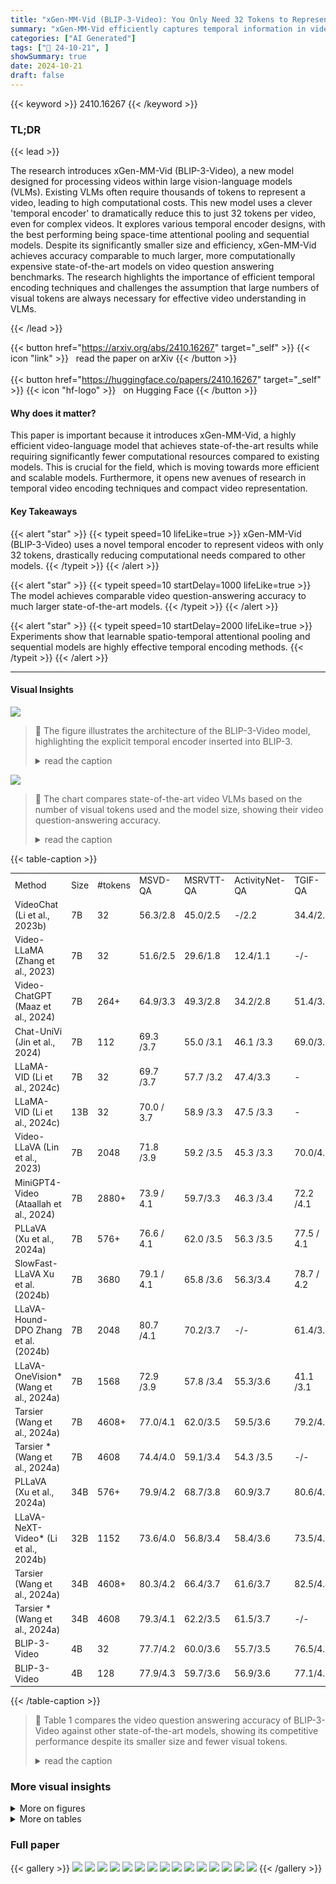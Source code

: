 ```yaml
---
title: "xGen-MM-Vid (BLIP-3-Video): You Only Need 32 Tokens to Represent a Video Even in VLMs"
summary: "xGen-MM-Vid efficiently captures temporal information in videos using only 32 tokens, achieving state-of-the-art accuracy with significantly reduced computational cost."
categories: ["AI Generated"]
tags: ["🔖 24-10-21", ]
showSummary: true
date: 2024-10-21
draft: false
---
```


{{< keyword >}} 2410.16267 {{< /keyword >}}

### TL;DR


{{< lead >}}

The research introduces xGen-MM-Vid (BLIP-3-Video), a new model designed for processing videos within large vision-language models (VLMs).  Existing VLMs often require thousands of tokens to represent a video, leading to high computational costs. This new model uses a clever 'temporal encoder' to dramatically reduce this to just 32 tokens per video, even for complex videos.  It explores various temporal encoder designs, with the best performing being space-time attentional pooling and sequential models.  Despite its significantly smaller size and efficiency, xGen-MM-Vid achieves accuracy comparable to much larger, more computationally expensive state-of-the-art models on video question answering benchmarks.  The research highlights the importance of efficient temporal encoding techniques and challenges the assumption that large numbers of visual tokens are always necessary for effective video understanding in VLMs.

{{< /lead >}}


{{< button href="https://arxiv.org/abs/2410.16267" target="_self" >}}
{{< icon "link" >}} &nbsp; read the paper on arXiv
{{< /button >}}
<br><br>
{{< button href="https://huggingface.co/papers/2410.16267" target="_self" >}}
{{< icon "hf-logo" >}} &nbsp; on Hugging Face
{{< /button >}}

#### Why does it matter?
This paper is important because it introduces xGen-MM-Vid, a highly efficient video-language model that achieves state-of-the-art results while requiring significantly fewer computational resources compared to existing models.  This is crucial for the field, which is moving towards more efficient and scalable models.  Furthermore, it opens new avenues of research in temporal video encoding techniques and compact video representation.
#### Key Takeaways

{{< alert "star" >}}
{{< typeit speed=10 lifeLike=true >}} xGen-MM-Vid (BLIP-3-Video) uses a novel temporal encoder to represent videos with only 32 tokens, drastically reducing computational needs compared to other models. {{< /typeit >}}
{{< /alert >}}

{{< alert "star" >}}
{{< typeit speed=10 startDelay=1000 lifeLike=true >}} The model achieves comparable video question-answering accuracy to much larger state-of-the-art models. {{< /typeit >}}
{{< /alert >}}

{{< alert "star" >}}
{{< typeit speed=10 startDelay=2000 lifeLike=true >}} Experiments show that learnable spatio-temporal attentional pooling and sequential models are highly effective temporal encoding methods. {{< /typeit >}}
{{< /alert >}}

------
#### Visual Insights



![](https://ai-paper-reviewer.com/2410.16267/figures_2_0.png)

> 🔼 The figure illustrates the architecture of the BLIP-3-Video model, highlighting the explicit temporal encoder inserted into BLIP-3.
> <details>
> <summary>read the caption</summary>
> Figure 2: An illustration of the BLIP-3-Video model architecture. It has the explicit temporal encoder inserted to BLIP-3.
> </details>





![](https://ai-paper-reviewer.com/2410.16267/charts_1_0.png)

> 🔼 The chart compares state-of-the-art video VLMs based on the number of visual tokens used and the model size, showing their video question-answering accuracy.
> <details>
> <summary>read the caption</summary>
> Figure 1: SOTA video VLM model comparison: (Left) Number of visual tokens vs. video-QA accuracy. (Right) Model size vs. video-QA accuracy.
> </details>





{{< table-caption >}}
<table id='0' style='font-size:14px'><tr><td>Method</td><td>Size</td><td>#tokens</td><td>MSVD-QA</td><td>MSRVTT-QA</td><td>ActivityNet-QA</td><td>TGIF-QA</td></tr><tr><td>VideoChat (Li et al., 2023b)</td><td>7B</td><td>32</td><td>56.3/2.8</td><td>45.0/2.5</td><td>-/2.2</td><td>34.4/2.3</td></tr><tr><td>Video-LLaMA (Zhang et al., 2023)</td><td>7B</td><td>32</td><td>51.6/2.5</td><td>29.6/1.8</td><td>12.4/1.1</td><td>-/-</td></tr><tr><td>Video-ChatGPT (Maaz et al., 2024)</td><td>7B</td><td>264+</td><td>64.9/3.3</td><td>49.3/2.8</td><td>34.2/2.8</td><td>51.4/3.0</td></tr><tr><td>Chat-UniVi (Jin et al., 2024)</td><td>7B</td><td>112</td><td>69.3 /3.7</td><td>55.0 /3.1</td><td>46.1 /3.3</td><td>69.0/3.8</td></tr><tr><td>LLaMA-VID (Li et al., 2024c)</td><td>7B</td><td>32</td><td>69.7 /3.7</td><td>57.7 /3.2</td><td>47.4/3.3</td><td>-</td></tr><tr><td>LLaMA-VID (Li et al., 2024c)</td><td>13B</td><td>32</td><td>70.0 / 3.7</td><td>58.9 /3.3</td><td>47.5 /3.3</td><td>-</td></tr><tr><td>Video-LLaVA (Lin et al., 2023)</td><td>7B</td><td>2048</td><td>71.8 /3.9</td><td>59.2 /3.5</td><td>45.3 /3.3</td><td>70.0/4.0</td></tr><tr><td>MiniGPT4- Video (Ataallah et al., 2024)</td><td>7B</td><td>2880+</td><td>73.9 / 4.1</td><td>59.7/3.3</td><td>46.3 /3.4</td><td>72.2 /4.1</td></tr><tr><td>PLLaVA (Xu et al., 2024a)</td><td>7B</td><td>576+</td><td>76.6 / 4.1</td><td>62.0 /3.5</td><td>56.3 /3.5</td><td>77.5 / 4.1</td></tr><tr><td>SlowFast-LLaVA Xu et al. (2024b)</td><td>7B</td><td>3680</td><td>79.1 / 4.1</td><td>65.8 /3.6</td><td>56.3/3.4</td><td>78.7 / 4.2</td></tr><tr><td>LLaVA-Hound-DPO Zhang et al. (2024b)</td><td>7B</td><td>2048</td><td>80.7 /4.1</td><td>70.2/3.7</td><td>-/-</td><td>61.4/3.5</td></tr><tr><td>LLaVA-OneVision* (Wang et al., 2024a)</td><td>7B</td><td>1568</td><td>72.9 /3.9</td><td>57.8 /3.4</td><td>55.3/3.6</td><td>41.1 /3.1</td></tr><tr><td>Tarsier (Wang et al., 2024a)</td><td>7B</td><td>4608+</td><td>77.0/4.1</td><td>62.0/3.5</td><td>59.5/3.6</td><td>79.2/4.2</td></tr><tr><td>Tarsier * (Wang et al., 2024a)</td><td>7B</td><td>4608</td><td>74.4/4.0</td><td>59.1/3.4</td><td>54.3 /3.5</td><td>-/-</td></tr><tr><td>PLLaVA (Xu et al., 2024a)</td><td>34B</td><td>576+</td><td>79.9/4.2</td><td>68.7/3.8</td><td>60.9/3.7</td><td>80.6/4.3</td></tr><tr><td>LLaVA-NeXT-Video* (Li et al., 2024b)</td><td>32B</td><td>1152</td><td>73.6/4.0</td><td>56.8/3.4</td><td>58.4/3.6</td><td>73.5/4.1</td></tr><tr><td>Tarsier (Wang et al., 2024a)</td><td>34B</td><td>4608+</td><td>80.3/4.2</td><td>66.4/3.7</td><td>61.6/3.7</td><td>82.5/4.4</td></tr><tr><td>Tarsier * (Wang et al., 2024a)</td><td>34B</td><td>4608</td><td>79.3/4.1</td><td>62.2/3.5</td><td>61.5/3.7</td><td>-/-</td></tr><tr><td>BLIP-3-Video</td><td>4B</td><td>32</td><td>77.7/4.2</td><td>60.0/3.6</td><td>55.7/3.5</td><td>76.5/4.3</td></tr><tr><td>BLIP-3-Video</td><td>4B</td><td>128</td><td>77.9/4.3</td><td>59.7/3.6</td><td>56.9/3.6</td><td>77.1/4.3</td></tr></table>{{< /table-caption >}}

> 🔼 Table 1 compares the video question answering accuracy of BLIP-3-Video against other state-of-the-art models, showing its competitive performance despite its smaller size and fewer visual tokens.
> <details>
> <summary>read the caption</summary>
> Table 1: Comparison against reported numbers of other models on open-ended question answering evaluation. The number of visual tokens are also reported. The numbers after '/' are answer quality scores. * indicates our evaluation using the checkpoint and inference code provided by the author, with the identical videos used in our model (8 frames of 384x384 resolution).
> </details>



### More visual insights

<details>
<summary>More on figures
</summary>


![](https://ai-paper-reviewer.com/2410.16267/figures_3_0.png)

> 🔼 The figure visually compares four different types of temporal encoders used in the BLIP-3-Video model architecture, highlighting the differences in their approach to processing sequences of frame-level tokens.
> <details>
> <summary>read the caption</summary>
> Figure 3: Visually comparing different types of temporal encoders we explored in our model architecture. (c) and (d) are particularly effective, as we discuss further in the experiments.
> </details>



![](https://ai-paper-reviewer.com/2410.16267/figures_7_0.png)

> 🔼 The figure compares state-of-the-art video VLMs in terms of model size, number of visual tokens, and video question answering accuracy.
> <details>
> <summary>read the caption</summary>
> Figure 1: SOTA video VLM model comparison: (Left) Number of visual tokens vs. video-QA accuracy. (Right) Model size vs. video-QA accuracy.
> </details>



![](https://ai-paper-reviewer.com/2410.16267/figures_7_1.png)

> 🔼 The figure compares state-of-the-art video VLMs in terms of their video question answering accuracy, number of visual tokens, and model size.
> <details>
> <summary>read the caption</summary>
> Figure 1: SOTA video VLM model comparison: (Left) Number of visual tokens vs. video-QA accuracy. (Right) Model size vs. video-QA accuracy.
> </details>



![](https://ai-paper-reviewer.com/2410.16267/figures_7_2.png)

> 🔼 The figure compares the performance of several state-of-the-art video Vision-Language Models (VLMs) in terms of video question answering accuracy against the number of visual tokens used and model size.
> <details>
> <summary>read the caption</summary>
> Figure 1: SOTA video VLM model comparison: (Left) Number of visual tokens vs. video-QA accuracy. (Right) Model size vs. video-QA accuracy.
> </details>



![](https://ai-paper-reviewer.com/2410.16267/figures_7_3.png)

> 🔼 The figure compares state-of-the-art video Vision-Language Models (VLMs) in terms of video question answering accuracy against the number of visual tokens and model size.
> <details>
> <summary>read the caption</summary>
> Figure 1: SOTA video VLM model comparison: (Left) Number of visual tokens vs. video-QA accuracy. (Right) Model size vs. video-QA accuracy.
> </details>



![](https://ai-paper-reviewer.com/2410.16267/figures_8_0.png)

> 🔼 The figure shows example video captioning results on the Mira dataset, comparing the outputs of BLIP-3-Video, Tarsier, and LLaVA-OneVision for several video clips, presented in a question-answering format.
> <details>
> <summary>read the caption</summary>
> Figure 4: Example video captioning results on Mira dataset, formed in question-answering style.
> </details>



![](https://ai-paper-reviewer.com/2410.16267/figures_8_1.png)

> 🔼 The figure shows example video captioning results from the Mira dataset, comparing the model's generated captions with ground truth captions in a question-answering format.
> <details>
> <summary>read the caption</summary>
> Figure 4: Example video captioning results on Mira dataset, formed in question-answering style.
> </details>



![](https://ai-paper-reviewer.com/2410.16267/figures_8_2.png)

> 🔼 The figure compares state-of-the-art video Vision-Language Models (VLMs) based on the number of visual tokens used and the model size against video question answering accuracy.
> <details>
> <summary>read the caption</summary>
> Figure 1: SOTA video VLM model comparison: (Left) Number of visual tokens vs. video-QA accuracy. (Right) Model size vs. video-QA accuracy.
> </details>



![](https://ai-paper-reviewer.com/2410.16267/figures_8_3.png)

> 🔼 The figure compares the performance of different state-of-the-art video Vision-Language Models (VLMs) in terms of video question answering accuracy against the number of visual tokens used and model size.
> <details>
> <summary>read the caption</summary>
> Figure 1: SOTA video VLM model comparison: (Left) Number of visual tokens vs. video-QA accuracy. (Right) Model size vs. video-QA accuracy.
> </details>



![](https://ai-paper-reviewer.com/2410.16267/figures_14_0.png)

> 🔼 The figure compares state-of-the-art video VLMs in terms of their video question answering accuracy, number of visual tokens, and model size.
> <details>
> <summary>read the caption</summary>
> Figure 1: SOTA video VLM model comparison: (Left) Number of visual tokens vs. video-QA accuracy. (Right) Model size vs. video-QA accuracy.
> </details>



![](https://ai-paper-reviewer.com/2410.16267/figures_14_1.png)

> 🔼 The figure compares state-of-the-art video VLMs in terms of their video question answering accuracy, number of visual tokens, and model size.
> <details>
> <summary>read the caption</summary>
> Figure 1: SOTA video VLM model comparison: (Left) Number of visual tokens vs. video-QA accuracy. (Right) Model size vs. video-QA accuracy.
> </details>



![](https://ai-paper-reviewer.com/2410.16267/figures_15_0.png)

> 🔼 The figure compares state-of-the-art video vision-language models in terms of their size, number of visual tokens used, and video question answering accuracy.
> <details>
> <summary>read the caption</summary>
> Figure 1: SOTA video VLM model comparison: (Left) Number of visual tokens vs. video-QA accuracy. (Right) Model size vs. video-QA accuracy.
> </details>



![](https://ai-paper-reviewer.com/2410.16267/figures_15_1.png)

> 🔼 The figure compares the performance of various state-of-the-art video Vision-Language Models (VLMs) in terms of video question answering accuracy against the number of visual tokens used and model size.
> <details>
> <summary>read the caption</summary>
> Figure 1: SOTA video VLM model comparison: (Left) Number of visual tokens vs. video-QA accuracy. (Right) Model size vs. video-QA accuracy.
> </details>



</details>




<details>
<summary>More on tables
</summary>


{{< table-caption >}}
<table id='2' style='font-size:16px'><tr><td>Method</td><td>Size</td><td>#tokens</td><td>NExT-QA</td></tr><tr><td>LangRepo (Kahatapitiya et al., 2024)</td><td>7B</td><td>3136+</td><td>54.6</td></tr><tr><td>LangRepo (Kahatapitiya et al., 2024)</td><td>12B</td><td>3136+</td><td>60.9</td></tr><tr><td>Tarsier (Wang et al., 2024a)</td><td>7B</td><td>4608+</td><td>71.6</td></tr><tr><td>LLoVi (Zhang et al., 2024a)</td><td>157B</td><td>1000s</td><td>67.7</td></tr><tr><td>IG- VLM (Kim et al., 2024)</td><td>34B</td><td>1536+</td><td>70.9</td></tr><tr><td>VideoAgent (Wang et al., 2024b)</td><td>GPT-4</td><td>2091+</td><td>71.3</td></tr><tr><td>VideoTree (Wang et al., 2024c)</td><td>GPT-4</td><td>3978+</td><td>73.5</td></tr><tr><td>Tarsier (Wang et al., 2024a)</td><td>34B</td><td>4608+</td><td>79.2</td></tr><tr><td>BLIP-3-Video</td><td>4B</td><td>32</td><td>76.4</td></tr><tr><td>BLIP-3-Video</td><td>4B</td><td>128</td><td>77.1</td></tr></table>{{< /table-caption >}}
> 🔼 Table 2 compares the performance of BLIP-3-Video against other models on multiple-choice question answering benchmarks, showing its accuracy with different numbers of tokens.
> <details>
> <summary>read the caption</summary>
> Table 2: Comparison against reported numbers of other models on multiple choice question-answering (MCQ) benchmark.
> </details>

{{< table-caption >}}
<table id='6' style='font-size:16px'><tr><td>Encoder</td><td>MSVD-QA</td><td>TGIF-QA</td><td>ActivityNet-QA</td><td>NExT-QA</td></tr><tr><td>1 frame</td><td>71.49/4.01</td><td>72.74/ 4.16</td><td>51.83 /3.39</td><td>72.79</td></tr><tr><td>Mean pooling</td><td>76.75 / 4.17</td><td>77.01 /4.30</td><td>55.89 / 3.53</td><td>76.24</td></tr><tr><td>Transformer</td><td>76.24 /4.15</td><td>76.33 / 4.28</td><td>55.59 / 3.50</td><td>76.34</td></tr><tr><td>Vanilla Token Turing Machine</td><td>76.42 / 4.15</td><td>75.80 / 4.26</td><td>54.45 /3.48</td><td>75.42</td></tr><tr><td>Ours (Space-time)</td><td>77.49 / 4.18</td><td>76.90 / 4.29</td><td>56.94 / 3.56</td><td>76.27</td></tr><tr><td>Ours (Sequential)</td><td>77.86 / 4.20</td><td>77.10/ 4.31</td><td>56.66 /3.56</td><td>77.07</td></tr></table>{{< /table-caption >}}
> 🔼 Table 3 shows the results comparing the question-answering accuracies of different types of temporal encoders when abstracting a video into 128 tokens.
> <details>
> <summary>read the caption</summary>
> Table 3: Ablations comparing different temporal encoders: 128 tokens. *A slightly different training recipe using a subset of the entire dataset (without Mira data) was used for the ablations.
> </details>

{{< table-caption >}}
<table id='0' style='font-size:18px'><tr><td>Encoder</td><td>MSVD-QA</td><td># tokens</td><td>MSVD-QA</td><td>TGIF-QA</td><td>NExT-QA</td></tr><tr><td>Space-time pooling (4*8)</td><td>76.04</td><td>16 tokens</td><td>76.17/4.16</td><td>76.19 / 4.28</td><td>75.8</td></tr><tr><td>Per-frame (4*8)</td><td>76.78</td><td>32 tokens</td><td>77.11 / 4.17</td><td>77.07 / 4.30</td><td>76.4</td></tr><tr><td>Ours (Space-time)</td><td>77.71</td><td>128 tokens</td><td>77.86 / 4.20</td><td>77.10 / 4.31</td><td>77.07</td></tr><tr><td>Ours (Sequential)</td><td>77.11</td><td>256 tokens</td><td>77.67 / 4.18</td><td>77.35 / 4.31</td><td>77.06</td></tr></table>{{< /table-caption >}}
> 🔼 The table shows the ablation study comparing different temporal encoders when abstracting a video into 32 tokens, evaluating their performance on MSVD-QA, TGIF-QA, and NEXT-QA.
> <details>
> <summary>read the caption</summary>
> Table 4: Ablations comparing different pooling strategies for 32 tokens.
> </details>

{{< table-caption >}}
<table id='13' style='font-size:18px'><tr><td>Method</td><td>Size</td><td># tokens</td><td>MSVD-Cap</td><td>MSRVTT-Cap</td><td>Mira-Cap</td></tr><tr><td>LLaVA-One Vision</td><td>7B</td><td>1152</td><td>61.62 / 3.31</td><td>38.60 /2.71</td><td>48.83 / 3.10</td></tr><tr><td>Tarsier</td><td>7B</td><td>4608</td><td>62.26 / 3.37</td><td>40.27 /2.77</td><td>40.55 / 2.87</td></tr><tr><td>BLIP-3-Video</td><td>4B</td><td>32</td><td>63.59 / 3.38</td><td>42.06 / 2.82</td><td>80.67 / 3.96</td></tr><tr><td>BLIP-3-Video</td><td>4B</td><td>128</td><td>64.17 / 3.41</td><td>43.05 / 2.85</td><td>81.13 / 3.97</td></tr><tr><td>BLIP-3- Video (captioning-only model)</td><td>4B</td><td>128</td><td>69.50 / 3.52</td><td>50.45 / 2.98</td><td>81.76 / 4.00</td></tr></table>{{< /table-caption >}}
> 🔼 Table 6 compares the video captioning performance of BLIP-3-Video against other state-of-the-art models on MSVD-Caption, MSRVTT-Caption, and Mira-Cap datasets, using 8 frames per video and VideoChatGPT's LLM for evaluation.
> <details>
> <summary>read the caption</summary>
> Table 6: Video caption evaluation results using 8 frames. We employ VideoChatGPT's LLM evaluation and report Average Accuracy / Average Score in this table. The ‘captioning-only model’ was trained only using Mira video caption data (without QA data), making it specialized for the captioning.
> </details>

</details>


### Full paper

{{< gallery >}}
<img src="https://ai-paper-reviewer.com/2410.16267/1.png" class="grid-w50 md:grid-w33 xl:grid-w25" />
<img src="https://ai-paper-reviewer.com/2410.16267/2.png" class="grid-w50 md:grid-w33 xl:grid-w25" />
<img src="https://ai-paper-reviewer.com/2410.16267/3.png" class="grid-w50 md:grid-w33 xl:grid-w25" />
<img src="https://ai-paper-reviewer.com/2410.16267/4.png" class="grid-w50 md:grid-w33 xl:grid-w25" />
<img src="https://ai-paper-reviewer.com/2410.16267/5.png" class="grid-w50 md:grid-w33 xl:grid-w25" />
<img src="https://ai-paper-reviewer.com/2410.16267/6.png" class="grid-w50 md:grid-w33 xl:grid-w25" />
<img src="https://ai-paper-reviewer.com/2410.16267/7.png" class="grid-w50 md:grid-w33 xl:grid-w25" />
<img src="https://ai-paper-reviewer.com/2410.16267/8.png" class="grid-w50 md:grid-w33 xl:grid-w25" />
<img src="https://ai-paper-reviewer.com/2410.16267/9.png" class="grid-w50 md:grid-w33 xl:grid-w25" />
<img src="https://ai-paper-reviewer.com/2410.16267/10.png" class="grid-w50 md:grid-w33 xl:grid-w25" />
<img src="https://ai-paper-reviewer.com/2410.16267/11.png" class="grid-w50 md:grid-w33 xl:grid-w25" />
<img src="https://ai-paper-reviewer.com/2410.16267/12.png" class="grid-w50 md:grid-w33 xl:grid-w25" />
<img src="https://ai-paper-reviewer.com/2410.16267/13.png" class="grid-w50 md:grid-w33 xl:grid-w25" />
<img src="https://ai-paper-reviewer.com/2410.16267/14.png" class="grid-w50 md:grid-w33 xl:grid-w25" />
<img src="https://ai-paper-reviewer.com/2410.16267/15.png" class="grid-w50 md:grid-w33 xl:grid-w25" />
{{< /gallery >}}